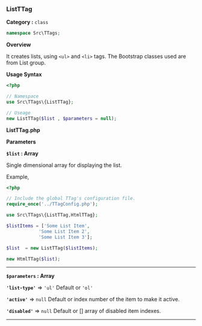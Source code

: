 <h3 class="display-4 mb-5">ListTTag</h3>


**Category :** `class`

```php
namespace Src\TTags;
```


**Overview**

It creates lists, using `<ul>` and `<li>` tags. The Bootstrap classes used are from List group.

**Usage Syntax**

```php
<?php 

// Namespace
use Src\TTags\{ListTTag};

// Useage
new ListTTag($list , $parameters = null);

```
<p class = "ttag-code-caption text-muted"><b>ListTTag.php</b></p>


**Parameters**

**`$list` : Array**

Single dimensional array for displaying the list.

Example,

```php
<?php

// Include the global TTag's configuration file.
require_once('../TTagConfig.php');

use Src\TTags\{ListTTag,HtmlTTag};

$listItems = ['Some List Item',
            'Some List Item 2',
            'Some List Item 3'];

$list  = new ListTTag($listItems);

new HtmlTTag($list);
```

---

**`$parameters` : Array**

**`'list-type'`** => `'ul'` <span class="badge badge-dark">Default</span> or `'ol'` 

**`'active'`** => `null` <span class="badge badge-dark">Default</span> or index number of the item to make it active. 

**`'disabled'`** => `null` <span class="badge badge-dark">Default</span> or [] array of disabled item indexes.

---

